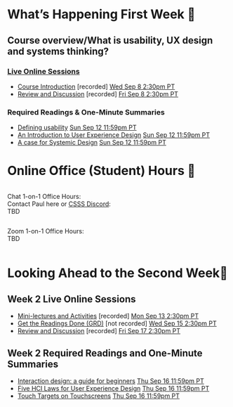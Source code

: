 
<div class=alert>

# What’s Happening First Week 💫

## Course overview/What is usability, UX design and systems thinking?

### [Live Online Sessions](#)  

* [Course Introduction](#) [recorded] <span class='badge'> [Wed Sep 8 2:30pm PT](#)</span>
* [Review and Discussion](#) [recorded] <span class='badge'> [Fri Sep 8 2:30pm PT](#)</span>

### Required Readings & One-Minute Summaries

* [Defining usability](#) <span class='badge'> [Sun Sep 12 11:59pm PT](#)</span>
* [An Introduction to User Experience Design](#) <span class='badge'> [Sun Sep 12 11:59pm PT](#)</span>
* [A case for Systemic Design](#) <span class='badge'> [Sun Sep 12 11:59pm PT](#)</span>

</div>

# Online Office (Student) Hours 🏫

<div class="row">
<div class="column">

Chat 1-on-1 Office Hours:  
Contact Paul here or [CSSS Discord](https://t.co/GZQUc6iVjS):  
TBD

</div>
<div class="column">

Zoom 1-on-1 Office Hours:  
TBD

</div>
</div>



# Looking Ahead to the Second Week🔭

## Week 2 Live Online Sessions

* [Mini-lectures and Activities](#) [recorded] <span class='badge'> [Mon Sep 13 2:30pm PT](#)</span>
* [Get the Readings Done (GRD)](#) [not recorded] <span class='badge'> [Wed Sep 15 2:30pm PT](#)</span>
* [Review and Discussion](#) [recorded] <span class='badge'> [Fri Sep 17 2:30pm PT](#)</span>

## Week 2 Required Readings and One-Minute Summaries

* [Interaction design: a guide for beginners](#) <span class='badge'> [Thu Sep 16 11:59pm PT](#)</span>  
* [Five HCI Laws for User Experience Design](#) <span class='badge'> [Thu Sep 16 11:59pm PT](#)</span>  
* [Touch Targets on Touchscreens](#) <span class='badge'> [Thu Sep 16 11:59pm PT](#)</span>   
